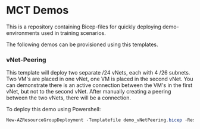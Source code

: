 # MCT Demos
This is a repository containing Bicep-files for quickly deploying demo-environments used in training scenarios.

The following demos can be provisioned using this templates.

### vNet-Peering
This template will deploy two separate /24 vNets, each with 4 /26 subnets. 
Two VM's are placed in one vNet, one VM is placed in the second vNet. You can demonstrate there is an active connection between the VM's in the first vNet, but not to the second vNet. 
After manually creating a peering between the two vNets, there will be a connection. 

To deploy this demo using Powershell:
```Powershell
New-AZResourceGroupDeployment -Templatefile demo_vNetPeering.bicep -ResourceGroup ResourceGroupName
````

